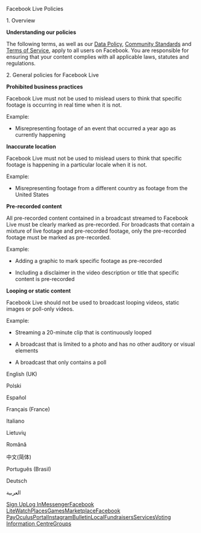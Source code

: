 Facebook Live Policies

1\. Overview

**Understanding our policies**

The following terms, as well as our [Data Policy](https://www.facebook.com/about/privacy/), [Community Standards](https://www.facebook.com/communitystandards/) and [Terms of Service](https://www.facebook.com/legal/terms), apply to all users on Facebook. You are responsible for ensuring that your content complies with all applicable laws, statutes and regulations.

2\. General policies for Facebook Live

**Prohibited business practices**

Facebook Live must not be used to mislead users to think that specific footage is occurring in real time when it is not.

Example:

*   Misrepresenting footage of an event that occurred a year ago as currently happening

**Inaccurate location**

Facebook Live must not be used to mislead users to think that specific footage is happening in a particular locale when it is not.

Example:

*   Misrepresenting footage from a different country as footage from the United States

**Pre-recorded content**

All pre-recorded content contained in a broadcast streamed to Facebook Live must be clearly marked as pre-recorded. For broadcasts that contain a mixture of live footage and pre-recorded footage, only the pre-recorded footage must be marked as pre-recorded.

Example:

*   Adding a graphic to mark specific footage as pre-recorded

*   Including a disclaimer in the video description or title that specific content is pre-recorded

**Looping or static content**

Facebook Live should not be used to broadcast looping videos, static images or poll-only videos.

Example:

*   Streaming a 20-minute clip that is continuously looped

*   A broadcast that is limited to a photo and has no other auditory or visual elements

*   A broadcast that only contains a poll

English (UK)

Polski

Español

Français (France)

Italiano

Lietuvių

Română

中文(简体)

Português (Brasil)

Deutsch

العربية

[Sign Up](https://www.facebook.com/reg/)[Log In](https://www.facebook.com/login/)[Messenger](https://l.facebook.com/l.php?u=https%3A%2F%2Fmessenger.com%2F&h=AT13XPaZiOtQJP2GgOhlDznddb0WeTF3dN9iDWS7HK_zvBJaqxvcSOJ_wIUl2MpKdmwL1NOD_p0wxsgmLXHCMYcfx8yybSNr1y79JeJrS_jci-RsQfwNB9kAA1bjiArtRGwHi4G6WBVDXZulpr4nRIORbRtopKA9ImS3xA)[Facebook Lite](https://www.facebook.com/lite/)[Watch](https://en-gb.facebook.com/watch/)[Places](https://www.facebook.com/places/)[Games](https://www.facebook.com/games/)[Marketplace](https://www.facebook.com/marketplace/)[Facebook Pay](https://pay.facebook.com/)[Oculus](https://l.facebook.com/l.php?u=https%3A%2F%2Fwww.oculus.com%2F&h=AT13XPaZiOtQJP2GgOhlDznddb0WeTF3dN9iDWS7HK_zvBJaqxvcSOJ_wIUl2MpKdmwL1NOD_p0wxsgmLXHCMYcfx8yybSNr1y79JeJrS_jci-RsQfwNB9kAA1bjiArtRGwHi4G6WBVDXZulpr4nRIORbRtopKA9ImS3xA)[Portal](https://portal.facebook.com/)[Instagram](https://l.facebook.com/l.php?u=https%3A%2F%2Fwww.instagram.com%2F&h=AT13XPaZiOtQJP2GgOhlDznddb0WeTF3dN9iDWS7HK_zvBJaqxvcSOJ_wIUl2MpKdmwL1NOD_p0wxsgmLXHCMYcfx8yybSNr1y79JeJrS_jci-RsQfwNB9kAA1bjiArtRGwHi4G6WBVDXZulpr4nRIORbRtopKA9ImS3xA)[Bulletin](https://www.bulletin.com/)[Local](https://www.facebook.com/local/lists/245019872666104/)[Fundraisers](https://www.facebook.com/fundraisers/)[Services](https://www.facebook.com/biz/directory/)[Voting Information Centre](https://www.facebook.com/votinginformationcenter/?entry_point=c2l0ZQ%3D%3D)[Groups](https://www.facebook.com/groups/explore/)